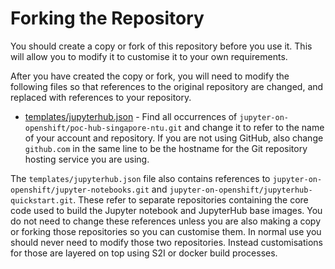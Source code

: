 # Forking the Repository

You should create a copy or fork of this repository before you use it. This will allow you to modify it to customise it to your own requirements.

After you have created the copy or fork, you will need to modify the following files so that references to the original repository are changed, and replaced with references to your repository.

* [templates/jupyterhub.json](../templates/jupyterhub.json) - Find all occurrences of ``jupyter-on-openshift/poc-hub-singapore-ntu.git`` and change it to refer to the name of your account and repository. If you are not using GitHub, also change ``github.com`` in the same line to be the hostname for the Git repository hosting service you are using.

The ``templates/jupyterhub.json`` file also contains references to ``jupyter-on-openshift/jupyter-notebooks.git`` and ``jupyter-on-openshift/jupyterhub-quickstart.git``. These refer to separate repositories containing the core code used to build the Jupyter notebook and JupyterHub base images. You do not need to change these references unless you are also making a copy or forking those repositories so you can customise them. In normal use you should never need to modify those two repositories. Instead customisations for those are layered on top using S2I or docker build processes.
